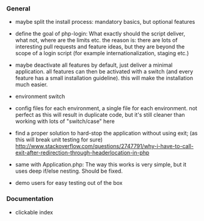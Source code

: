 ### General

- maybe split the install process: mandatory basics, but optional features

- define the goal of php-login: What exactly should the script deliver, what not, where are the limits etc.
  the reason is: there are lots of interesting pull requests and feature ideas, but they are beyond the scope of a
  login script (for example internationalization, staging etc.)

- maybe deactivate all features by default, just deliver a minimal application. all features can then be activated
 with a switch (and every feature has a small installation guideline). this will make the installation much easier.
 
- environment switch
- config files for each environment, a single file for each environment. not perfect as this will result in duplicate
  code, but it's still cleaner than working with lots of "switch/case" here
    
- find a proper solution to hard-stop the application without using exit; (as this will break unit testing for sure)
  http://www.stackoverflow.com/questions/2747791/why-i-have-to-call-exit-after-redirection-through-headerlocation-in-php
  
- same with Application.php: The way this works is very simple, but it uses deep if/else nesting. Should be fixed.
  
- demo users for easy testing out of the box  
 
 ### Documentation
 
 - clickable index